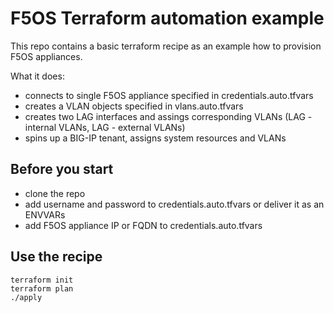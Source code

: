 # F5OS Terraform automation example


This repo contains a basic terraform recipe as an example how to provision F5OS appliances.

What it does:  

- connects to single F5OS appliance specified in credentials.auto.tfvars
- creates a VLAN objects specified in vlans.auto.tfvars
- creates two LAG interfaces and assings corresponding VLANs (LAG - internal VLANs, LAG - external VLANs)
- spins up a BIG-IP tenant, assigns system resources and VLANs


## Before you start
* clone the repo
* add username and password  to credentials.auto.tfvars or deliver it as an ENVVARs
* add F5OS appliance IP or FQDN to credentials.auto.tfvars

## Use the recipe

```
terraform init
terraform plan
./apply
```